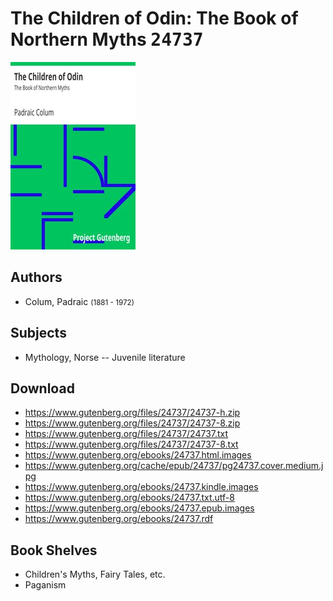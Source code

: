 # The Children of Odin: The Book of Northern Myths <kbd>24737</kbd>

![](./cover.medium.jpg "")

## Authors


 - Colum, Padraic <small>(1881 - 1972)</small>

## Subjects


 - Mythology, Norse -- Juvenile literature

## Download


 - https://www.gutenberg.org/files/24737/24737-h.zip
 - https://www.gutenberg.org/files/24737/24737-8.zip
 - https://www.gutenberg.org/files/24737/24737.txt
 - https://www.gutenberg.org/files/24737/24737-8.txt
 - https://www.gutenberg.org/ebooks/24737.html.images
 - https://www.gutenberg.org/cache/epub/24737/pg24737.cover.medium.jpg
 - https://www.gutenberg.org/ebooks/24737.kindle.images
 - https://www.gutenberg.org/ebooks/24737.txt.utf-8
 - https://www.gutenberg.org/ebooks/24737.epub.images
 - https://www.gutenberg.org/ebooks/24737.rdf

## Book Shelves


 - Children's Myths, Fairy Tales, etc.
 - Paganism
